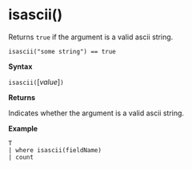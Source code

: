# isascii()

Returns `true` if the argument is a valid ascii string.
    
<!-- csl -->
```
isascii("some string") == true
```

**Syntax**

`isascii(`[*value*]`)`

**Returns**

Indicates whether the argument is a valid ascii string.

**Example**

<!-- csl -->
```
T
| where isascii(fieldName)
| count
```
